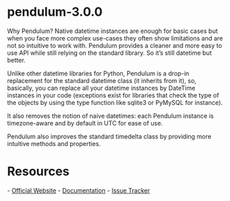 <h1>pendulum-3.0.0</h1>
<p>Why Pendulum?
Native datetime instances are enough for basic cases but when you face more complex use-cases they often show limitations and are not so intuitive to work with. Pendulum provides a cleaner and more easy to use API while still relying on the standard library. So it’s still datetime but better.

Unlike other datetime libraries for Python, Pendulum is a drop-in replacement for the standard datetime class (it inherits from it), so, basically, you can replace all your datetime instances by DateTime instances in your code (exceptions exist for libraries that check the type of the objects by using the type function like sqlite3 or PyMySQL for instance).

It also removes the notion of naive datetimes: each Pendulum instance is timezone-aware and by default in UTC for ease of use.

Pendulum also improves the standard timedelta class by providing more intuitive methods and properties.</p>

<h1>Resources</h1>
- <a href="https://pendulum.eustace.io/">Official Website</a>
- <a href="https://pendulum.eustace.io/docs/">Documentation</a>
- <a href="https://github.com/python-pendulum/pendulum/issues">Issue Tracker</a>
